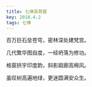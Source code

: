 ```yaml
---
title: 七律吴哥窟
key: 2018.4.2
tags: 七律
---
```


百万巨石垒苍穹，密林深处建梵宫。

几代繁华图自度，一经坍落为修功。

格窗拱宇印度韵，斜影廻廊高棉风。

虽叹树高遍地绿，更迷圆满安众生。

</br>


